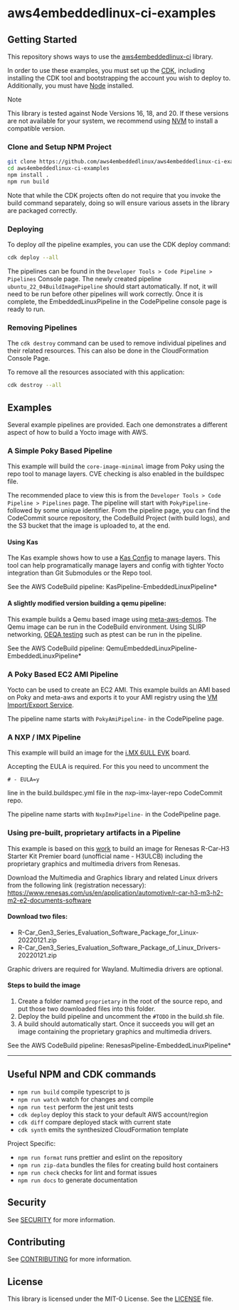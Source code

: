 # aws4embeddedlinux-ci-examples

## Getting Started
This repository shows ways to use the [aws4embeddedlinux-ci](https://github.com/aws4embeddedlinux/aws4embeddedlinux-ci.git) library.

In order to use these examples, you must set up the [CDK](https://docs.aws.amazon.com/cdk/v2/guide/getting_started.html), including 
installing the CDK tool and bootstrapping the account you wish to deploy to. Additionally, you must have [Node](https://nodejs.org/en/) installed.

> [!NOTE]
> This library is tested against Node Versions 16, 18, and 20. If these versions are not available for your system, we recommend
> using [NVM](https://github.com/nvm-sh/nvm) to install a compatible version.

### Clone and Setup NPM Project
```bash
git clone https://github.com/aws4embeddedlinux/aws4embeddedlinux-ci-examples.git
cd aws4embeddedlinux-ci-examples
npm install .
npm run build
```

Note that while the CDK projects often do not require that you invoke the build command separately, doing so will ensure various assets 
in the library are packaged correctly.

### Deploying

To deploy _all_ the pipeline examples, you can use the CDK deploy command:

```bash
cdk deploy --all
```

The pipelines can be found in the `Developer Tools > Code Pipeline > Pipelines` Console page. The newly created 
pipeline `ubuntu_22_04BuildImagePipeline` should start automatically. If not, it will need to be run before other 
pipelines will work correctly. Once it is complete, the EmbeddedLinuxPipeline in the CodePipeline console page is ready to run.

### Removing Pipelines
The `cdk destroy` command can be used to remove individual pipelines and their related resources. This can also be done in the CloudFormation Console Page.

To remove all the resources associated with this application:
```bash
cdk destroy --all
```

## Examples
Several example pipelines are provided. Each one demonstrates a different aspect of how to build a Yocto image with AWS.

### A Simple Poky Based Pipeline
This example will build the `core-image-minimal` image from Poky using the repo tool to manage layers. CVE checking is also enabled in the buildspec file.

The recommended place to view this is from the `Developer Tools > Code Pipeline > Pipelines` page. The pipeline will start with `PokyPipeline-` 
followed by some unique identifier. From the pipeline page, you can find the CodeCommit source repository, the CodeBuild Project (with build logs), 
and the S3 bucket that the image is uploaded to, at the end.

#### Using Kas
The Kas example shows how to use a [Kas Config](https://github.com/aws4embeddedlinux/aws4embeddedlinux-ci/blob/main/source-repo/kas/kas.yml) to manage 
layers. This tool can help programatically manage layers and config with tighter Yocto integration than Git Submodules or the Repo tool.

See the AWS CodeBuild pipeline: KasPipeline-EmbeddedLinuxPipeline*

#### A slightly modified version building a qemu pipeline:
This example builds a Qemu based image using [meta-aws-demos](https://github.com/aws4embeddedlinux/meta-aws-demos). The Qemu image can be run in 
the CodeBuild environment. Using SLIRP networking, [OEQA testing](https://docs.yoctoproject.org/singleindex.html#performing-automated-runtime-testing) 
such as ptest can be run in the pipeline.

See the AWS CodeBuild pipeline: QemuEmbeddedLinuxPipeline-EmbeddedLinuxPipeline*

### A Poky Based EC2 AMI Pipeline
Yocto can be used to create an EC2 AMI. This example builds an AMI based on Poky and meta-aws and exports it to your AMI registry using 
the [VM Import/Export Service](https://docs.aws.amazon.com/vm-import/latest/userguide/what-is-vmimport.html).

The pipeline name starts with `PokyAmiPipeline-` in the CodePipeline page.

### A NXP / IMX Pipeline
This example will build an image for 
the [i.MX 6ULL EVK](https://www.nxp.com/design/development-boards/i-mx-evaluation-and-development-boards/evaluation-kit-for-the-i-mx-6ull-and-6ulz-applications-processor:MCIMX6ULL-EVK) board.

Accepting the EULA is required. For this you need to uncomment the
```
# - EULA=y
```
 line in the build.buildspec.yml file in the nxp-imx-layer-repo CodeCommit repo.

The pipeline name starts with `NxpImxPipeline-` in the CodePipeline page.

### Using pre-built, proprietary artifacts in a Pipeline

This example is based on this [work](https://elinux.org/R-Car/Boards/Yocto-Gen3/v5.9.0) to build an image for Renesas R-Car-H3 Starter Kit 
Premier board (unofficial name - H3ULCB) including the proprietary graphics and multimedia drivers from Renesas.

Download the Multimedia and Graphics library and related Linux drivers from the following link (registration necessary):
https://www.renesas.com/us/en/application/automotive/r-car-h3-m3-h2-m2-e2-documents-software

#### Download two files:

- R-Car_Gen3_Series_Evaluation_Software_Package_for_Linux-20220121.zip
- R-Car_Gen3_Series_Evaluation_Software_Package_of_Linux_Drivers-20220121.zip

Graphic drivers are required for Wayland. Multimedia drivers are optional.

#### Steps to build the image

1. Create a folder named `proprietary` in the root of the source repo, and put those two downloaded files into this folder. 
1. Deploy the build pipeline and uncomment the `#TODO` in the build.sh file.
1. A build should automatically start. Once it succeeds you will get an image containing the proprietary graphics and multimedia drivers.

See the AWS CodeBuild pipeline: RenesasPipeline-EmbeddedLinuxPipeline*

---

## Useful NPM and CDK commands

-   `npm run build` compile typescript to js
-   `npm run watch` watch for changes and compile
-   `npm run test` perform the jest unit tests
-   `cdk deploy` deploy this stack to your default AWS account/region
-   `cdk diff` compare deployed stack with current state
-   `cdk synth` emits the synthesized CloudFormation template

Project Specific:
-   `npm run format` runs prettier and eslint on the repository
-   `npm run zip-data` bundles the files for creating build host containers
-   `npm run check` checks for lint and format issues
-   `npm run docs` to generate documentation

## Security

See [SECURITY](SECURITY.md) for more information.

## Contributing

See [CONTRIBUTING](CONTRIBUTING.md) for more information.

## License

This library is licensed under the MIT-0 License. See the [LICENSE](LICENSE) file.
